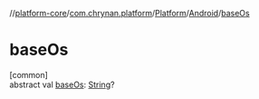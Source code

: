 //[platform-core](../../../../index.md)/[com.chrynan.platform](../../index.md)/[Platform](../index.md)/[Android](index.md)/[baseOs](base-os.md)

# baseOs

[common]\
abstract val [baseOs](base-os.md): [String](https://kotlinlang.org/api/latest/jvm/stdlib/kotlin/-string/index.html)?
